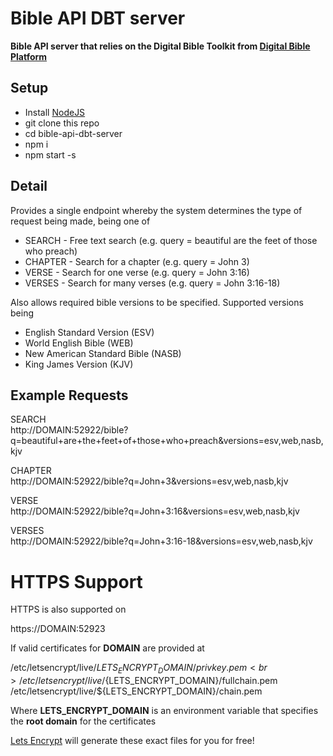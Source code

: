 Bible API DBT server
====================

**Bible API server that relies on the Digital Bible Toolkit from [Digital Bible Platform](http://www.digitalbibleplatform.com)**

Setup
-----

* Install [NodeJS](https://nodejs.org/en)
* git clone this repo
* cd bible-api-dbt-server
* npm i
* npm start -s

Detail
------

Provides a single endpoint whereby the system determines the type of request being made, being one of

* SEARCH - Free text search (e.g. query = beautiful are the feet of those who preach)
* CHAPTER - Search for a chapter (e.g. query = John 3)
* VERSE - Search for one verse (e.g. query = John 3:16)
* VERSES - Search for many verses (e.g. query = John 3:16-18)

Also allows required bible versions to be specified. Supported versions being

* English Standard Version (ESV)
* World English Bible (WEB)
* New American Standard Bible (NASB)
* King James Version (KJV)

Example Requests
----------------

SEARCH<br>
http://DOMAIN:52922/bible?q=beautiful+are+the+feet+of+those+who+preach&versions=esv,web,nasb,kjv

CHAPTER<br>
http://DOMAIN:52922/bible?q=John+3&versions=esv,web,nasb,kjv

VERSE<br>
http://DOMAIN:52922/bible?q=John+3:16&versions=esv,web,nasb,kjv

VERSES<br>
http://DOMAIN:52922/bible?q=John+3:16-18&versions=esv,web,nasb,kjv

HTTPS Support
=============

HTTPS is also supported on

https://DOMAIN:52923

If valid certificates for **DOMAIN** are provided at

/etc/letsencrypt/live/${LETS_ENCRYPT_DOMAIN}/privkey.pem<br>
/etc/letsencrypt/live/${LETS_ENCRYPT_DOMAIN}/fullchain.pem<br>
/etc/letsencrypt/live/${LETS_ENCRYPT_DOMAIN}/chain.pem

Where **LETS_ENCRYPT_DOMAIN** is an environment variable that specifies the **root domain** for the certificates

[Lets Encrypt](https://letsencrypt.org) will generate these exact files for you for free!
